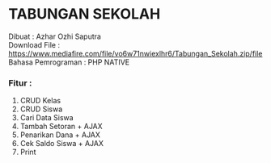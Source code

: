 # TABUNGAN SEKOLAH
Dibuat : Azhar Ozhi Saputra <br>
Download File : https://www.mediafire.com/file/vo6w71nwiexlhr6/Tabungan_Sekolah.zip/file<br>
Bahasa Pemrograman : PHP NATIVE

### Fitur :
1. CRUD Kelas
2. CRUD Siswa
3. Cari Data Siswa
4. Tambah Setoran + AJAX
5. Penarikan Dana + AJAX
6. Cek Saldo Siswa + AJAX
7. Print
